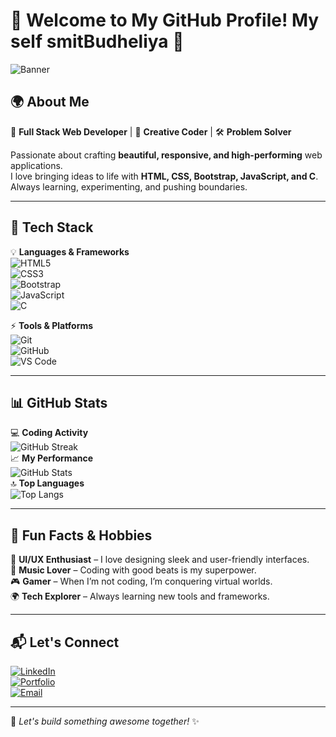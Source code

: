 # 🌟 Welcome to My GitHub Profile!  My self smitBudheliya 🚀  
![Banner](https://img.freepik.com/free-vector/gradient-business-linkedin-banner_23-2150091566.jpg?t=st=1743067994~exp=1743071594~hmac=f3caf48aefd7eb2b4c8c7da260be73553d7cb0278b2e8c16a8f37cd50d978d81&w=826)

## 🌍 About Me  
🎯 **Full Stack Web Developer** | 🎨 **Creative Coder** | 🛠️ **Problem Solver**  

Passionate about crafting **beautiful, responsive, and high-performing** web applications.  
I love bringing ideas to life with **HTML, CSS, Bootstrap, JavaScript, and C**.  
Always learning, experimenting, and pushing boundaries.  

---

## 🚀 Tech Stack  
💡 **Languages & Frameworks**  
![HTML5](https://img.shields.io/badge/HTML5-%23E34F26.svg?style=for-the-badge&logo=html5&logoColor=white)  
![CSS3](https://img.shields.io/badge/CSS3-%231572B6.svg?style=for-the-badge&logo=css3&logoColor=white)  
![Bootstrap](https://img.shields.io/badge/Bootstrap-%23563D7C.svg?style=for-the-badge&logo=bootstrap&logoColor=white)  
![JavaScript](https://img.shields.io/badge/JavaScript-%23F7DF1E.svg?style=for-the-badge&logo=javascript&logoColor=black)  
![C](https://img.shields.io/badge/C-%2300599C.svg?style=for-the-badge&logo=c&logoColor=white)  

⚡ **Tools & Platforms**  
![Git](https://img.shields.io/badge/Git-%23F05032.svg?style=for-the-badge&logo=git&logoColor=white)  
![GitHub](https://img.shields.io/badge/GitHub-%2312100E.svg?style=for-the-badge&logo=github&logoColor=white)  
![VS Code](https://img.shields.io/badge/VSCode-%23007ACC.svg?style=for-the-badge&logo=visual-studio-code&logoColor=white)  

---

## 📊 GitHub Stats  
💻 **Coding Activity**  
![GitHub Streak](https://streak-stats.demolab.com/?user=YourGitHubUsername&theme=radical&hide_border=true)  
📈 **My Performance**  
![GitHub Stats](https://github-readme-stats.vercel.app/api?username=YourGitHubUsername&show_icons=true&theme=radical)  
🔝 **Top Languages**  
![Top Langs](https://github-readme-stats.vercel.app/api/top-langs/?username=YourGitHubUsername&layout=compact&theme=radical)  

---

## 🎯 Fun Facts & Hobbies  
🎨 **UI/UX Enthusiast** – I love designing sleek and user-friendly interfaces.  
🎵 **Music Lover** – Coding with good beats is my superpower.  
🎮 **Gamer** – When I’m not coding, I’m conquering virtual worlds.  
🌍 **Tech Explorer** – Always learning new tools and frameworks.  

---

## 📬 Let's Connect  
[![LinkedIn](https://img.shields.io/badge/LinkedIn-%230077B5.svg?style=for-the-badge&logo=linkedin&logoColor=white)](https://linkedin.com/in/YourLinkedIn)  
[![Portfolio](https://img.shields.io/badge/Portfolio-%2312100E.svg?style=for-the-badge&logo=firefox&logoColor=white)](https://yourportfolio.com)  
[![Email](https://img.shields.io/badge/Email-%23D14836.svg?style=for-the-badge&logo=gmail&logoColor=white)](mailto:your.email@example.com)  

---

🚀 *Let's build something awesome together!* ✨  
